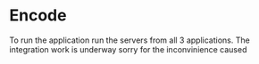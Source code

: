 # Encode
To run the application run the servers from all 3 applications. The integration work is underway sorry for the inconvinience caused

